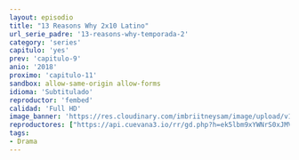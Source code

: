 ```yaml
---
layout: episodio
title: "13 Reasons Why 2x10 Latino"
url_serie_padre: '13-reasons-why-temporada-2'
category: 'series'
capitulo: 'yes'
prev: 'capitulo-9'
anio: '2018'
proximo: 'capitulo-11'
sandbox: allow-same-origin allow-forms
idioma: 'Subtitulado'
reproductor: 'fembed'
calidad: 'Full HD'
image_banner: 'https://res.cloudinary.com/imbriitneysam/image/upload/v1546545022/reason2-banner-min.jpg'
reproductores: ["https://api.cuevana3.io/rr/gd.php?h=ek5lbm9xYWNrS0xJMVp5b21KREk0dFBLbjVkaHhkRGdrOG1jbnBpUnhhS1ZtcHllYTVuYTFhZVpxV21uc2FhcWw3MldxcG5HMWVHcnVJUnptOGVwcDdhU3FadVkyUT09"]
tags:
- Drama
---
```











